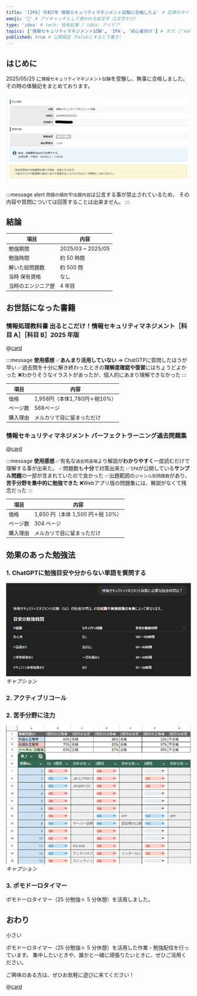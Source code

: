 ```yaml
---
title: '[IPA] 令和7年 情報セキュリティマネジメント試験に合格したよ' # 記事のタイトル
emoji: '💯' # アイキャッチとして使われる絵文字（1文字だけ）
type: 'idea' # tech: 技術記事 / idea: アイデア
topics: ['情報セキュリティマネジメント試験', 'IPA', '初心者向け'] # タグ。["markdown", "rust", "aws"]のように指定する
published: true # 公開設定（falseにすると下書き）
---
```


## はじめに

2025/05/25 に`情報セキュリティマネジメント試験`を受験し、無事に合格しました。
その時の体験記をまとめております。

![ipa-sg-01](/images/articles/ipa-information-security-management-examination/ipa-sg-01.png)

:::message alert
`問題の傾向`や`出題内容`は公言する事が禁止されているため、
その内容や質問については回答することは出来ません。
:::

## 結論

| 項目               | 内容              |
| ------------------ | ----------------- |
| 勉強期間           | 2025/03 ~ 2025/05 |
| 勉強時間           | 約 50 時間        |
| 解いた総問題数     | 約 500 問         |
| 当時 保有資格      | なし              |
| 当時のエンジニア歴 | 4 年目            |

## お世話になった書籍

### 情報処理教科書 出るとこだけ！情報セキュリティマネジメント［科目 A］［科目 B］2025 年版

@[card](https://www.shoeisha.co.jp/book/detail/9784798188874)

:::message
**使用感想**
✅**あんまり活用していない** ⇒ ChatGTPに質問したほうが早い
✅過去問を十分に解き終わったときの**理解度確認や復習**にはちょうどよかった
❌わかりそうなイラストがあったが、個人的にあまり理解できなかった
:::

| 項目     | 内容                              |
| -------- | --------------------------------- |
| 価格     | 1,958円（本体1,780円＋税10%） |
| ページ数 | 568ページ                        |
| 購入理由 | メルカリで目に留まっただけ        |

### 情報セキュリティマネジメント パーフェクトラーニング過去問題集

@[card](https://gihyo.jp/book/2024/978-4-297-14556-9)

:::message
**使用感想**
✅有名な`過去問道場`より解説が**わかりやすく**一度読むだけで理解する事が出来た。
✅問題数も**十分**で対策出来た
✅`IPA`が公開している**サンプル問題**の一部が含まれていたので良かった
✅出題範囲の`ジャンル別問題数`があり、**苦手分野を集中的に勉強できた**
❌Webアプリ版の問題集には、解説がなくて残念だった
:::

| 項目     | 内容                              |
| -------- | --------------------------------- |
| 価格     | 1,650 円（本体 1,500 円＋税 10%） |
| ページ数 | 304 ページ                        |
| 購入理由 | メルカリで目に留まっただけ        |


## 効果のあった勉強法

### 1. ChatGPTに勉強目安や分からない単語を質問する
![ipa-sg-03](/images/articles/ipa-information-security-management-examination/ipa-sg-03.png)
*キャプション*

### 2. アクティブリコール

### 2. 苦手分野に注力
![ipa-sg-02](/images/articles/ipa-information-security-management-examination/ipa-sg-02.png)
*キャプション*

### 3. ポモドーロタイマー
ポモドーロタイマー（25 分勉強＋ 5 分休憩）を活用しました。


## おわり
小さい

ポモドーロタイマー（25 分勉強＋ 5 分休憩）を活用した作業・勉強配信を行っています。
集中したいときや、誰かと一緒に頑張りたいときに、ぜひご活用ください。

ご興味のある方は、ぜひお気軽に遊びに来てください！

@[card](https://www.youtube.com/@aew2sbee)
